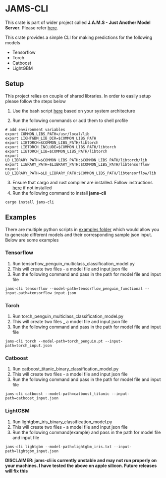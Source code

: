 # JAMS-CLI
This crate is part of wider project called **J.A.M.S - Just Another Model Server**. Please refer [here](https://github.com/gagansingh894/jams-rs).

This crate provides a simple CLI for making predictions for the following models

- Tensorflow
- Torch
- Catboost
- LightGBM

## Setup
This project relies on couple of shared libraries. In order to easily setup please follow the steps below

1. Use the bash script [here](https://github.com/gagansingh894/jams-rs/blob/main/build) based on your system architecture

2. Run the following commands or add them to shell profile
```
# add environment variables
export COMMON_LIBS_PATH=/usr/local/lib
export LIGHTGBM_LIB_DIR=$COMMON_LIBS_PATH
export LIBTORCH=$COMMON_LIBS_PATH/libtorch
export LIBTORCH_INCLUDE=$COMMON_LIBS_PATH/libtorch
export LIBTORCH_LIB=$COMMON_LIBS_PATH/libtorch
export LD_LIBRARY_PATH=$COMMON_LIBS_PATH:$COMMON_LIBS_PATH/libtorch/lib
export LIBRARY_PATH=$LIBRARY_PATH:$COMMON_LIBS_PATH/libtensorflow
export LD_LIBRARY_PATH=$LD_LIBRARY_PATH:$COMMON_LIBS_PATH/libtensorflow/lib
```

3. Ensure that cargo and rust compiler are installed. Follow instructions [here](https://www.rust-lang.org/tools/install) if not installed
4. Run the following command to install **jams-cli**
```
cargo install jams-cli
```

## Examples

There are multiple python scripts in [examples folder](https://github.com/gagansingh894/jams-rs/tree/main/jams-cli/examples) which would allow you to generate different models and their
corresponding sample json input. Below are some examples

### Tensorflow
1. Run tensorflow_penguin_multiclass_classification_model.py
2. This will create two files - a model file and input json file 
3. Run the following command and pass in the path for model file and input file
```
jams-cli tensorflow --model-path=tensorflow_penguin_functional --input-path=tensorflow_input.json

```

### Torch
1. Run torch_penguin_multiclass_classification_model.py
2. This will create two files _ a model file and input json file
3. Run the following command and pass in the path for model file and input file
```
jams-cli torch --model-path=torch_penguin.pt --input-path=torch_input.json
```


### Catboost
1. Run catboost_titanic_binary_classification_model.py
2. This will create two files - a model file and input json file
3. Run the following command and pass in the path for model file and input file
```
jams-cli catboost --model-path=catboost_titanic --input-path=catboost_input.json
```

### LightGBM
1. Run lightgbm_iris_binary_classification_model.py
2. This will create two files - a model file and input json file
3. Run the following command(example) and pass in the path for model file and input file
```
jams-cli lightgbm --model-path=lightgbm_iris.txt --input-path=lightgbm_input.json

```

**DISCLAIMER: jams-cli is currently unstable and may not run properly on your machines. I have
tested the above on apple silicon. Future releases will fix this**
